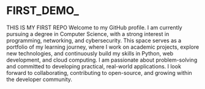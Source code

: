 # FIRST_DEMO_
THIS IS MY FIRST REPO
Welcome to my GitHub profile. I am currently pursuing a degree in Computer Science, with a strong interest in programming, networking, and cybersecurity. This space serves as a portfolio of my learning journey, where I work on academic projects, explore new technologies, and continuously build my skills in Python, web development, and cloud computing. I am passionate about problem-solving and committed to developing practical, real-world applications. I look forward to collaborating, contributing to open-source, and growing within the developer community.
